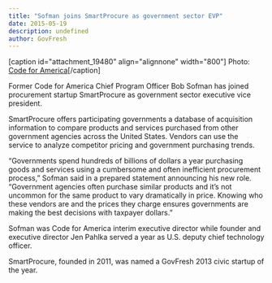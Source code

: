 ```yaml
---
title: "Sofman joins SmartProcure as government sector EVP"
date: 2015-05-19
description: undefined
author: GovFresh
---
```


[caption id="attachment_19480" align="alignnone" width="800"] Photo: <a href="http://codeforamerica.org">Code for America</a>[/caption]

Former Code for America Chief Program Officer Bob Sofman has joined procurement startup SmartProcure as government sector executive vice president.

SmartProcure offers participating governments a database of acquisition information to compare products and services purchased from other government agencies across the United States. Vendors can use the service to analyze competitor pricing and government purchasing trends.

“Governments spend hundreds of billions of dollars a year purchasing goods and services using a cumbersome and often inefficient procurement process,” Sofman said in a prepared statement announcing his new role. “Government agencies often purchase similar products and it’s not uncommon for the same product to vary dramatically in price. Knowing who these vendors are and the prices they charge ensures governments are making the best decisions with taxpayer dollars.” 

Sofman was Code for America interim executive director while founder and executive director Jen Pahlka served a year as U.S. deputy chief technology officer.

SmartProcure, founded in 2011, was named a GovFresh 2013 civic startup of the year.
